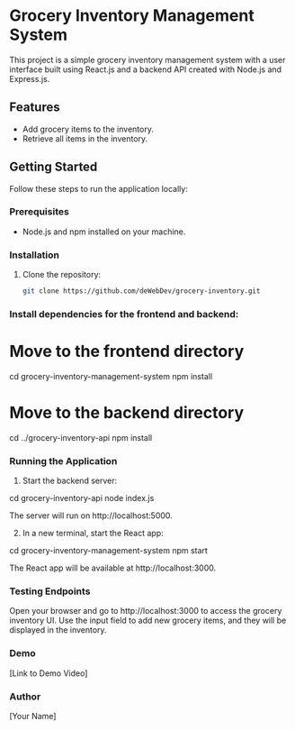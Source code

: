 # Grocery Inventory Management System

This project is a simple grocery inventory management system with a user interface built using React.js and a backend API created with Node.js and Express.js.

## Features

- Add grocery items to the inventory.
- Retrieve all items in the inventory.

## Getting Started

Follow these steps to run the application locally:

### Prerequisites

- Node.js and npm installed on your machine.

### Installation

1. Clone the repository:

   ```bash
   git clone https://github.com/deWebDev/grocery-inventory.git
   ```

### Install dependencies for the frontend and backend:

# Move to the frontend directory

cd grocery-inventory-management-system
npm install

# Move to the backend directory

cd ../grocery-inventory-api
npm install

### Running the Application

1. Start the backend server:

cd grocery-inventory-api
node index.js

The server will run on http://localhost:5000.

2. In a new terminal, start the React app:

cd grocery-inventory-management-system
npm start

The React app will be available at http://localhost:3000.

### Testing Endpoints

Open your browser and go to http://localhost:3000 to access the grocery inventory UI.
Use the input field to add new grocery items, and they will be displayed in the inventory.

### Demo

[Link to Demo Video]

### Author

[Your Name]
